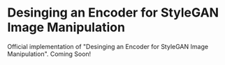 # Desinging an Encoder for StyleGAN Image Manipulation
Official implementation of "Desinging an Encoder for StyleGAN Image Manipulation".
Coming Soon!
